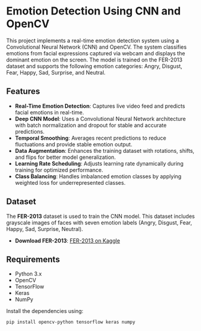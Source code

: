 # Emotion Detection Using CNN and OpenCV

This project implements a real-time emotion detection system using a Convolutional Neural Network (CNN) and OpenCV. The system classifies emotions from facial expressions captured via webcam and displays the dominant emotion on the screen. The model is trained on the FER-2013 dataset and supports the following emotion categories: Angry, Disgust, Fear, Happy, Sad, Surprise, and Neutral.

## Features
- **Real-Time Emotion Detection**: Captures live video feed and predicts facial emotions in real-time.
- **Deep CNN Model**: Uses a Convolutional Neural Network architecture with batch normalization and dropout for stable and accurate predictions.
- **Temporal Smoothing**: Averages recent predictions to reduce fluctuations and provide stable emotion output.
- **Data Augmentation**: Enhances the training dataset with rotations, shifts, and flips for better model generalization.
- **Learning Rate Scheduling**: Adjusts learning rate dynamically during training for optimized performance.
- **Class Balancing**: Handles imbalanced emotion classes by applying weighted loss for underrepresented classes.

## Dataset
The **FER-2013** dataset is used to train the CNN model. This dataset includes grayscale images of faces with seven emotion labels (Angry, Disgust, Fear, Happy, Sad, Surprise, Neutral).

- **Download FER-2013**: [FER-2013 on Kaggle](https://www.kaggle.com/datasets/msambare/fer2013)

## Requirements
- Python 3.x
- OpenCV
- TensorFlow
- Keras
- NumPy

Install the dependencies using:
```bash
pip install opencv-python tensorflow keras numpy
